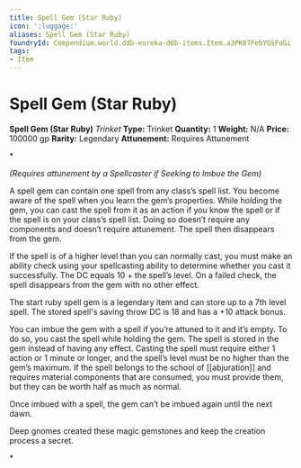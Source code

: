 ```yaml
---
title: Spell Gem (Star Ruby)
icon: ':luggage:'
aliases: Spell Gem (Star Ruby)
foundryId: Compendium.world.ddb-eureka-ddb-items.Item.a3PK07FebYGSFuGi
tags:
- Item
---
```


# Spell Gem (Star Ruby)

**Spell Gem (Star Ruby)**
_Trinket_
**Type:** Trinket
**Quantity:** 1
**Weight:** N/A
**Price:** 100000 gp
**Rarity:** Legendary
**Attunement:** Requires Attunement

*<div class="item-attunement"><i>(Requires attunement by a Spellcaster if Seeking to Imbue the Gem)</i><p>A spell gem can contain one spell from any class’s spell list. You become aware of the spell when you learn the gem’s properties. While holding the gem, you can cast the spell from it as an action if you know the spell or if the spell is on your class’s spell list. Doing so doesn’t require any components and doesn’t require attunement. The spell then disappears from the gem.

If the spell is of a higher level than you can normally cast, you must make an ability check using your spellcasting ability to determine whether you cast it successfully. The DC equals 10 + the spell’s level. On a failed check, the spell disappears from the gem with no other effect.

The start ruby spell gem is a legendary item and can store up to a 7th level spell. The stored spell's saving throw DC is 18 and has a +10 attack bonus.

You can imbue the gem with a spell if you’re attuned to it and it’s empty. To do so, you cast the spell while holding the gem. The spell is stored in the gem instead of having any effect. Casting the spell must require either 1 action or 1 minute or longer, and the spell’s level must be no higher than the gem’s maximum. If the spell belongs to the school of [[abjuration]] and requires material components that are consumed, you must provide them, but they can be worth half as much as normal.

Once imbued with a spell, the gem can’t be imbued again until the next dawn.

Deep gnomes created these magic gemstones and keep the creation process a secret.</p>*